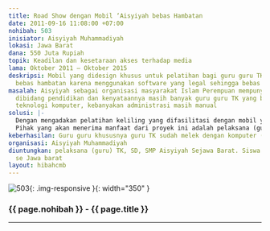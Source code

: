 ```yaml
---
title: Road Show dengan Mobil ‘Aisyiyah bebas Hambatan
date: 2011-09-16 11:08:00 +07:00
nohibah: 503
inisiator: Aisyiyah Muhammadiyah
lokasi: Jawa Barat
dana: 550 Juta Rupiah
topik: Keadilan dan kesetaraan akses terhadap media
lama: Oktober 2011 – Oktober 2015
deskripsi: Mobil yang didesign khusus untuk pelatihan bagi guru guru TK aisyiyah yang
  bebas hambatan karena menggunakan software yang legal sehingga bebas hambatan
masalah: Aisyiyah sebagai organisasi masyarakat Islam Perempuan mempunya amal usaha
  dibidang pendidikan dan kenyataannya masih banyak guru guru TK yang belum mengenal
  teknologi komputer, kebanyakan administrasi masih manual
solusi: |-
  Dengan mengadakan pelatihan keliling yang difasilitasi dengan mobil yang didesign untuk khusus untuk pelatihan keliling dan didesiakan software aplikasi yang legal.
  Pihak yang akan menerima manfaat dari proyek ini adalah pelaksana (guru) TK, SD, SMP Aisyiyah Sejawa Barat. Siswa sekolah ‘Aisyiyah se Jawa Barat.
keberhasilan: Guru guru khususnya guru TK sudah melek dengan komputer (teknologi komputer)
organisasi: Aisyiyah Muhammadiyah
diuntungkan: pelaksana (guru) TK, SD, SMP Aisyiyah Sejawa Barat. Siswa sekolah 'Aisyiyah
  se Jawa barat
layout: hibahcmb
---
```


![503](/static/img/hibahcmb/503.png){: .img-responsive }{: width="350" }

### {{ page.nohibah }} - {{ page.title }}

---
